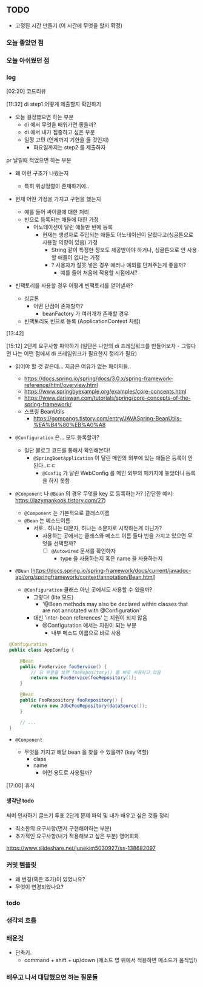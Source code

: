 ## TODO
- 고정된 시간 만들기 (이 시간에 무엇을 할지 확정)


    
### 오늘 좋았던 점


### 오늘 아쉬웠던 점


### log
[02:20] 코드리뷰



[11:32] di step1 어떻게 제출할지 확인하기
- 오늘 결정했으면 하는 부분
    - di 에서 무엇을 배워가면 좋을까?
    - di 에서 내가 집중하고 싶은 부분
    - 일정 고민 (언제까지 기한을 둘 것인지)
        - 화요일까지는 step2 를 제출하자

pr 날릴때 적었으면 하는 부분
- 왜 이런 구조가 나왔는지
    - 특히 위상정렬이 존재하기에..
- 현재 어떤 가정을 가지고 구현을 했는지
    - 예를 들어 싸이클에 대한 처리
    - 빈으로 등록되는 애들에 대한 가정
        - 어노테이션이 달린 애들만 빈에 등록
            - 현재는 생성자로 주입되는 애들도 어노테이션이 달렸다고(싱글톤으로 사용할 의향이 있음) 가정
                - String 같이 특정한 정보도 제공받아야 하거나, 싱글톤으로 안 사용할 애들이 없다는 가정
                - ? 사용자가 잘못 넣은 경우 애러나 예외를 던져주는게 좋을까?
                    - 예를 들어 처음에 적용할 시점에서?

- 빈팩토리를 사용할 경우 어떻게 빈팩토리를 얻어낼까?
    - 싱글톤
        - 어떤 단점이 존재할까?
            - beanFactory 가 여러개가 존재할 경우
    - 빈팩토리도 빈으로 등록 (ApplicationContext 처럼)


[13:42]

[15:12]
2단계 요구사항 파악하기
(일단은 나만의 di 프레임워크를 만들어보자 - 그렇다면 나는 어떤 점에서 di 프레임워크가 필요한지 정리가 필요)


- 읽어야 할 것 같은데... 지금은 여유가 없는 페이지들..
    - https://docs.spring.io/spring/docs/3.0.x/spring-framework-reference/html/overview.html
    - https://www.springbyexample.org/examples/core-concepts.html
    - https://www.dariawan.com/tutorials/spring/core-concepts-of-the-spring-framework/
    - 스프링 BeanUtils
        - https://gompangs.tistory.com/entry/JAVASpring-BeanUtils-%EA%B4%80%EB%A0%A8

- `@Configuration` 은... 모두 등록할까?
    - 일단 블로그 코드를 통해서 확인해본다!
        - `@SpringBootApplication` 이 달린 메인의 외부에 있는 애들은 등록이 안된다..ㄷㄷ
            - `@Config` 가 달린 WebConfig 를 메인 외부의 패키지에 놓았더니 등록을 하지 못함
- `@Component` 나 `@Bean` 의 경우 무엇을 key 로 등록하는가? (간단한 예시: https://lazymankook.tistory.com/27)
    - `@Component` 는 기본적으로 클래스이름
    - `@Bean` 는 메소드이름 
        - 서로.. 하나는 대문자, 하나는 소문자로 시작하는게 아닌가?
            - 사용하는 곳에서는 클래스와 메소드 이름 둘다 빈을 가지고 있으면 무엇을 선택할까?
                - [ ] `@Autowired` 문서를 확인하자
                    - type 을 사용하는지 혹은 name 을 사용하는지
- `@Bean` (https://docs.spring.io/spring-framework/docs/current/javadoc-api/org/springframework/context/annotation/Bean.html)
    - `@Configuration` 클래스 아닌 곳에서도 사용할 수 있을까?
        - 그렇다! (lite 모드)
            - '@Bean methods may also be declared within classes that are not annotated with @Configuration'
        - 대신 'inter-bean references' 는 지원이 되지 않음
            - @Configuration 에서는 지원이 되는 부분
                - 내부 메소드 이름으로 바로 사용

``` java 
 @Configuration
 public class AppConfig {

     @Bean
     public FooService fooService() {
         // 요 부분을 보면 fooRepository() 를 바로 사용하고 있음
         return new FooService(fooRepository());
     }

     @Bean
     public FooRepository fooRepository() {
         return new JdbcFooRepository(dataSource());
     }

     // ...
 }
```
- `@Component`

    - 무엇을 가지고 해당 bean 을 찾을 수 있을까? (key 역할)
        - class 
        - name 
            - 어떤 용도로 사용될까?


[17:00] 휴식

#### 생각난 todo
써머 인사하기
글쓰기 투표
2단계 문제 파악 및 내가 배우고 싶은 것들 정리
- 최소한의 요구사항(먼저 구현해야하는 부분)
- 추가적인 요구사항(내가 적용해보고 싶은 부분)
영어회화

https://www.slideshare.net/junekim5030927/ss-138682097

### 커밋 템플릿
- 왜 변경(혹은 추가)이 있었나요?
- 무엇이 변경되었나요?


### todo


### 생각의 흐름

### 배운것
- 단축키.
    - command + shift + up/down (메소드 명 위에서 적용하면 메소드가 움직임!)


### 배우고 나서 대답했으면 하는 질문들